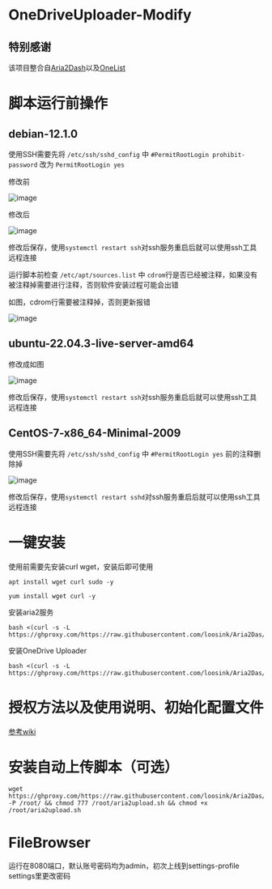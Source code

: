 # OneDriveUploader-Modify

## 特别感谢

该项目整合自[Aria2Dash](https://github.com/Masterchiefm/Aria2Dash)以及[OneList](https://github.com/MoeClub/OneList)

# 脚本运行前操作

## debian-12.1.0

使用SSH需要先将 `/etc/ssh/sshd_config` 中 `#PermitRootLogin prohibit-password` 改为 `PermitRootLogin yes`

修改前

![image](https://github.com/loosink/Aria2Das/assets/30341914/5085c7a1-2227-4159-b69d-69062ca8ea75)



修改后

![image](https://github.com/loosink/Aria2Das/assets/30341914/5ce80467-b715-4e17-838c-84406f9eac25)

修改后保存，使用`systemctl restart ssh`对ssh服务重启后就可以使用ssh工具远程连接

运行脚本前检查 `/etc/apt/sources.list` 中 `cdrom`行是否已经被注释，如果没有被注释掉需要进行注释，否则软件安装过程可能会出错

如图，cdrom行需要被注释掉，否则更新报错

![image](https://github.com/loosink/Aria2Das/assets/30341914/0ecf395a-b74c-4e21-8439-6e12a7a39059)


## ubuntu-22.04.3-live-server-amd64

修改成如图

![image](https://github.com/loosink/Aria2Das/assets/30341914/7c68d48d-f445-4c72-8181-99ab4475e101)

修改后保存，使用`systemctl restart ssh`对ssh服务重启后就可以使用ssh工具远程连接


## CentOS-7-x86_64-Minimal-2009

使用SSH需要先将 `/etc/ssh/sshd_config` 中 `#PermitRootLogin yes` 前的注释删除掉

![image](https://github.com/loosink/Aria2Das/assets/30341914/f9ad690c-77eb-4020-833b-99f493656a0e)



修改后保存，使用`systemctl restart sshd`对ssh服务重启后就可以使用ssh工具远程连接



# 一键安装

使用前需要先安装curl wget，安装后即可使用
```
apt install wget curl sudo -y
```
```
yum install wget curl -y
```
安装aria2服务

```
bash <(curl -s -L https://ghproxy.com/https://raw.githubusercontent.com/loosink/Aria2Das/master/Aria2Dash.sh)
```

安装OneDrive Uploader

```
bash <(curl -s -L https://ghproxy.com/https://raw.githubusercontent.com/loosink/Aria2Das/master/Install/getOneDriveUploader.sh)
```



# 授权方法以及使用说明、初始化配置文件
[参考wiki](https://github.com/loosink/Aria2Das/blob/master/Install/wiki.md)


# 安装自动上传脚本（可选）

```
wget https://ghproxy.com/https://raw.githubusercontent.com/loosink/Aria2Das/master/Install/aria2upload.sh -P /root/ && chmod 777 /root/aria2upload.sh && chmod +x /root/aria2upload.sh
```

# FileBrowser
运行在8080端口，默认账号密码均为admin，初次上线到settings-profile settings里更改密码


